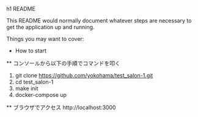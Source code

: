 h1 README

This README would normally document whatever steps are necessary to get the
application up and running.

Things you may want to cover:

* How to start

** コンソールから以下の手順でコマンドを叩く
1. git clone https://github.com/yokohama/test_salon-1.git
2. cd test_salon-1
3. make init
4. docker-compose up

** ブラウザでアクセス
http://localhost:3000
